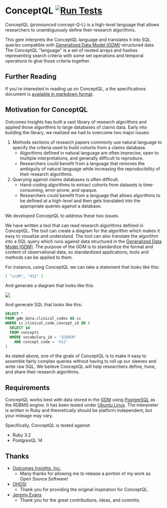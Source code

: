 # ConceptQL [![Run Tests](https://github.com/outcomesinsights/conceptql/actions/workflows/run_tests.yml/badge.svg)](https://github.com/outcomesinsights/conceptql/actions/workflows/run_tests.yml)

ConceptQL (pronounced concept-Q-L) is a high-level language that allows researchers to unambiguously define their research algorithms.

This gem interprets the ConceptQL language and translates it into SQL queries compatible with [Generalized Data Model (GDM)](https://github.com/outcomesinsights/generalized_data_model#contexts)-structured data.  The ConceptQL "language" is a set of nested arrays and hashes representing search criteria with some set operations and temporal operations to glue those criteria together.

## Further Reading

If you're interested in reading up on ConceptQL, a the specifications document is [available in markdown format](https://github.com/outcomesinsights/conceptql_spec).

## Motivation for ConceptQL

Outcomes Insights has built a vast library of research algorithms and applied those algorithms to large databases of claims data.  Early into building the library, we realized we had to overcome two major issues:

1. Methods sections of research papers commonly use natural language to specify the criteria used to build cohorts from a claims database.
    - Algorithms defined in natural language are often imprecise, open to multiple interpretations, and generally difficult to reproduce.
    - Researchers could benefit from a language that removes the ambiguity of natural language while increasing the reproducibility of their research algorithms.
1. Querying against claims databases is often difficult.
    - Hand-coding algorithms to extract cohorts from datasets is time-consuming, error-prone, and opaque.
    - Researchers could benefit from a language that allows algorithms to be defined at a high-level and then gets translated into the appropriate queries against a database.

We developed ConceptQL to address these two issues.

We have written a tool that can read research algorithms defined in ConceptQL.  The tool can create a diagram for the algorithm which makes it easy to visualize and understand.  The tool can also translate the algorithm into a SQL query which runs against data structured in the [Generalized Data Model (GDM)](https://github.com/outcomesinsights/generalized_data_model).  The purpose of the GDM is to standardize the format and content of observational data, so standardized applications, tools and methods can be applied to them.

For instance, using ConceptQL we can take a statement that looks like this:

```JSON
[ "icd9", "412" ]
```

And generate a diagram that looks like this:

![](doc/diagram_0.png)

And generate SQL that looks like this:

```SQL
SELECT *
FROM gdm_data.clinical_codes AS cc
WHERE cc.clinical_code_concept_id IN (
  SELECT id
  FROM concepts
  WHERE vocabulary_id = 'ICD9CM'
    AND concept_code = '412'
)
```

As stated above, one of the goals of ConceptQL is to make it easy to assemble fairly complex queries without having to roll up our sleeves and write raw SQL.  We believe ConceptQL will help researchers define, hone, and share their research algorithms.

## Requirements

ConceptQL works best with data stored in the [GDM](https://github.com/outcomesinsights/generalized_data_model#contexts) using [PostgreSQL](http://www.postgresql.org/) as the RDBMS engine.  It has been tested under [Ubuntu Linux](http://www.ubuntu.com/).  The interpreter is written in Ruby and theoretically should be platform independent, but your mileage may vary.

Specifically, ConceptQL is tested against:

- Ruby 3.2
- PostgresQL 14

## Thanks

- [Outcomes Insights, Inc.](http://outins.com)
    - Many thanks for allowing me to release a portion of my work as Open Source Software!
- [OHDSI](http://www.ohdsi.org/)
    - Thank you for providing the original inspiration for ConceptQL.
- [Jeremy Evans](http://code.jeremyevans.net/)
    - Thank you for the great contributions, ideas, and commits.
